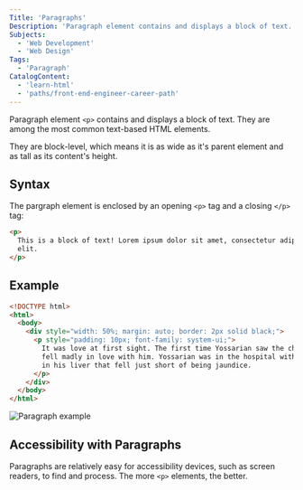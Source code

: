 ```yaml
---
Title: 'Paragraphs'
Description: 'Paragraph element contains and displays a block of text. They are among the most common text-based HTML elements. They are block-level, which means it is as wide as its parent element and as tall as its contents height. The pargraph element is enclosed by an opening tag  and a closing tag : html  This is a block of text! Lorem ipsum dolor sit amet, consectetur adipisicing elit.'
Subjects:
  - 'Web Development'
  - 'Web Design'
Tags:
  - 'Paragraph'
CatalogContent:
  - 'learn-html'
  - 'paths/front-end-engineer-career-path'
---
```


Paragraph element `<p>` contains and displays a block of text. They are among the most common text-based HTML elements.

They are block-level, which means it is as wide as it's parent element and as tall as its content's height.

## Syntax

The pargraph element is enclosed by an opening `<p>` tag and a closing `</p>` tag:

```html
<p>
  This is a block of text! Lorem ipsum dolor sit amet, consectetur adipisicing
  elit.
</p>
```

## Example

```html
<!DOCTYPE html>
<html>
  <body>
    <div style="width: 50%; margin: auto; border: 2px solid black;">
      <p style="padding: 10px; font-family: system-ui;">
        It was love at first sight. The first time Yossarian saw the chaplain he
        fell madly in love with him. Yossarian was in the hospital with a pain
        in his liver that fell just short of being jaundice.
      </p>
    </div>
  </body>
</html>
```

![Paragraph example](https://raw.githubusercontent.com/Codecademy/docs/main/media/html-paragraph-example.png)

## Accessibility with Paragraphs

Paragraphs are relatively easy for accessibility devices, such as screen readers, to find and process. The more `<p>` elements, the better.
